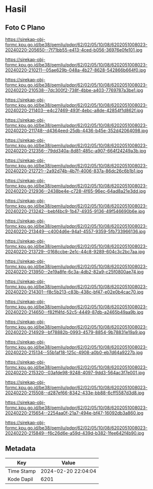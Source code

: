 # Hasil

## Foto C Plano

https://sirekap-obj-formc.kpu.go.id/be38/pemilu/pdpr/62/02/05/10/08/6202051008023-20240220-205650--7f71bb55-e413-4ced-b056-36976e0fe101.jpg

https://sirekap-obj-formc.kpu.go.id/be38/pemilu/pdpr/62/02/05/10/08/6202051008023-20240220-210211--05ae629b-048a-4b27-8628-542866b664f0.jpg

https://sirekap-obj-formc.kpu.go.id/be38/pemilu/pdpr/62/02/05/10/08/6202051008023-20240220-210538--7dc300f2-738f-4bbe-a403-7769787a3be1.jpg

https://sirekap-obj-formc.kpu.go.id/be38/pemilu/pdpr/62/02/05/10/08/6202051008023-20240220-211403--e4c27469-493f-4ebc-a8de-42854f1d862f.jpg

https://sirekap-obj-formc.kpu.go.id/be38/pemilu/pdpr/62/02/05/10/08/6202051008023-20240220-211748--d4364eed-25db-4436-b45e-352d42064098.jpg

https://sirekap-obj-formc.kpu.go.id/be38/pemilu/pdpr/62/02/05/10/08/6202051008023-20240220-212356--79dd340a-8d81-485c-a907-664f24249a3b.jpg

https://sirekap-obj-formc.kpu.go.id/be38/pemilu/pdpr/62/02/05/10/08/6202051008023-20240220-212721--2a92d74b-4b7f-4006-837a-86dc26c6b1b1.jpg

https://sirekap-obj-formc.kpu.go.id/be38/pemilu/pdpr/62/02/05/10/08/6202051008023-20240220-212936--2438be4e-c728-4f65-96ec-64ad8a21e3dd.jpg

https://sirekap-obj-formc.kpu.go.id/be38/pemilu/pdpr/62/02/05/10/08/6202051008023-20240220-213242--bebf4bc9-1b47-4935-9136-49f546690b6e.jpg

https://sirekap-obj-formc.kpu.go.id/be38/pemilu/pdpr/62/02/05/10/08/6202051008023-20240220-213449--c4004d6e-94a1-4557-9359-5fb733966136.jpg

https://sirekap-obj-formc.kpu.go.id/be38/pemilu/pdpr/62/02/05/10/08/6202051008023-20240220-213729--0168ccbe-2e1c-44c8-9289-604c3c2bc7aa.jpg

https://sirekap-obj-formc.kpu.go.id/be38/pemilu/pdpr/62/02/05/10/08/6202051008023-20240220-213950--2e19a8fe-6c3a-4db2-82a9-c25f0800ae74.jpg

https://sirekap-obj-formc.kpu.go.id/be38/pemilu/pdpr/62/02/05/10/08/6202051008023-20240220-214301--f8c5b213-c83b-438c-bf47-e02e0b4cac70.jpg

https://sirekap-obj-formc.kpu.go.id/be38/pemilu/pdpr/62/02/05/10/08/6202051008023-20240220-214650--f82ff4fd-52c5-4449-87db-a2465b49aa9b.jpg

https://sirekap-obj-formc.kpu.go.id/be38/pemilu/pdpr/62/02/05/10/08/6202051008023-20240220-214929--bf78882b-0993-4579-8854-9b78831e19a9.jpg

https://sirekap-obj-formc.kpu.go.id/be38/pemilu/pdpr/62/02/05/10/08/6202051008023-20240220-215134--55b1af18-125c-4908-a0b0-eb7d64a9227b.jpg

https://sirekap-obj-formc.kpu.go.id/be38/pemilu/pdpr/62/02/05/10/08/6202051008023-20240220-215320--03afde98-9248-4097-9dd3-564ac3f7e001.jpg

https://sirekap-obj-formc.kpu.go.id/be38/pemilu/pdpr/62/02/05/10/08/6202051008023-20240220-215508--d287ef66-8342-433e-bb88-6cff5587d3d8.jpg

https://sirekap-obj-formc.kpu.go.id/be38/pemilu/pdpr/62/02/05/10/08/6202051008023-20240220-215654--2254aa0f-21a7-494e-bf47-16092db3a860.jpg

https://sirekap-obj-formc.kpu.go.id/be38/pemilu/pdpr/62/02/05/10/08/6202051008023-20240220-215849--f6c26d6e-a59d-439d-b382-1fee642f4b90.jpg


## Metadata

| Key        | Value               |
| ---------- | ------------------- |
| Time Stamp | 2024-02-20 22:04:04 |
| Kode Dapil | 6201                |



